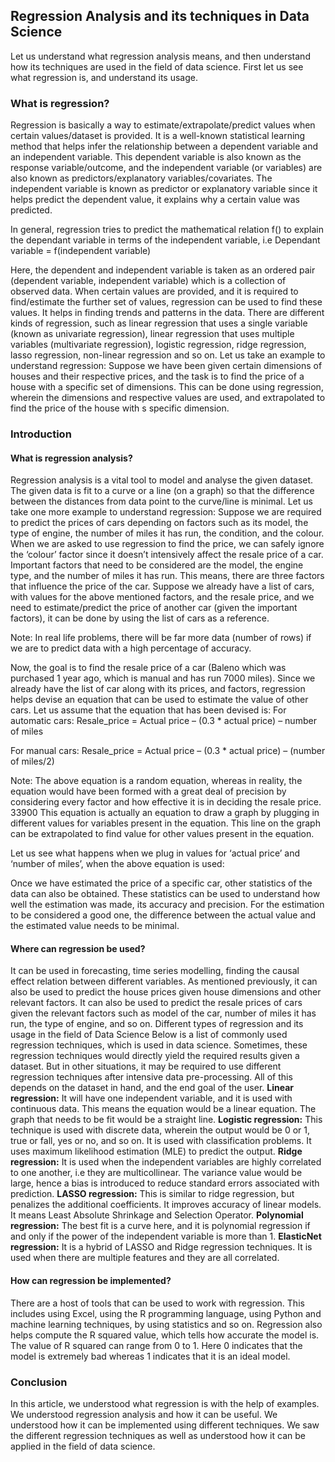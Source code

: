 ## Regression Analysis and its techniques in Data Science
Let us understand what regression analysis means, and then understand how its techniques are used in the field of data science. 
First let us see what regression is, and understand its usage. 

### What is regression?
Regression is basically a way to estimate/extrapolate/predict values when certain values/dataset is provided. 
It is a well-known statistical learning method that helps infer the relationship between a dependent variable and an independent variable. This dependent variable is also known as the response variable/outcome, and the independent variable (or variables) are also known as predictors/explanatory variables/covariates. The independent variable is known as predictor or explanatory variable since it helps predict the dependent value, it explains why a certain value was predicted. 

In general, regression tries to predict the mathematical relation f() to explain the dependant variable in terms of the independent variable, i.e 
Dependant variable = f(independent variable)


Here, the dependent and independent variable is taken as an ordered pair (dependent variable, independent variable) which is a collection of observed data. 
When certain values are provided, and it is required to find/estimate the further set of values, regression can be used to find these values. It helps in finding trends and patterns in the data. 
There are different kinds of regression, such as linear regression that uses a single variable (known as univariate regression), linear regression that uses multiple variables (multivariate regression), logistic regression, ridge regression, lasso regression, non-linear regression and so on. 
Let us take an example to understand regression: 
Suppose we have been given certain dimensions of houses and their respective prices, and the task is to find the price of a house with a specific set of dimensions. This can be done using regression, wherein the dimensions and respective values are used, and extrapolated to find the price of the house with s specific dimension. 

### Introduction
#### What is regression analysis?
Regression analysis is a vital tool to model and analyse the given dataset. The given data is fit to a curve or a line (on a graph) so that the difference between the distances from data point to the curve/line is minimal. 
Let us take one more example to understand regression:
Suppose we are required to predict the prices of cars depending on factors such as its model, the type of engine, the number of miles it has run, the condition, and the colour. 
When we are asked to use regression to find the price, we can safely ignore the ‘colour’ factor since it doesn’t intensively affect the resale price of a car. Important factors that need to be considered are the model, the engine type, and the number of miles it has run. This means, there are three factors that influence the price of the car. 
Suppose we already have a list of cars, with values for the above mentioned factors, and the resale price, and we need to estimate/predict the price of another car (given the important factors), it can be done by using the list of cars as a reference. 


Note:
In real life problems, there will be far more data (number of rows) if we are to predict data with a high percentage of accuracy. 

Now, the goal is to find the resale price of a car (Baleno which was purchased 1 year ago, which is manual and has run 7000 miles).
Since we already have the list of car along with its prices, and factors, regression helps devise an equation that can be used to estimate the value of other cars. 
Let us assume that the equation that has been devised is:
For automatic cars:
Resale_price = Actual price – (0.3 * actual price) – number of miles 


For manual cars:
Resale_price = Actual price – (0.3 * actual price) – (number of miles/2)


Note: The above equation is a random equation, whereas in reality, the equation would have been formed with a great deal of precision by considering every factor and how effective it is in deciding the resale price.  33900
This equation is actually an equation to draw a graph by plugging in different values for variables present in the equation. This line on the graph can be extrapolated to find value for other values present in the equation.

Let us see what happens when we plug in values for ‘actual price’ and ‘number of miles’, when the above equation is used:

Once we have estimated the price of a specific car, other statistics of the data can also be obtained. These statistics can be used to understand how well the estimation was made, its accuracy and precision. 
For the estimation to be considered a good one, the difference between the actual value and the estimated value needs to be minimal. 

#### Where can regression be used?
It can be used in forecasting, time series modelling, finding the causal effect relation between different variables. 
As mentioned previously, it can also be used to predict the house prices given house dimensions and other relevant factors. 
It can also be used to predict the resale prices of cars given the relevant factors such as model of the car, number of miles it has run, the type of engine, and so on. 
Different types of regression and its usage in the field of Data Science
Below is a list of commonly used regression techniques, which is used in data science. Sometimes, these regression techniques would directly yield the required results given a dataset. 
But in other situations, it may be required to use different regression techniques after intensive data pre-processing. All of this depends on the dataset in hand, and the end goal of the user. 
**Linear regression:** It will have one independent variable, and it is used with continuous data. This means the equation would be a linear equation. The graph that needs to be fit would be a straight line. 
**Logistic regression:** This technique is used with discrete data, wherein the output would be 0 or 1, true or fall, yes or no, and so on. It is used with classification problems. It uses maximum likelihood estimation (MLE) to predict the output. 
**Ridge regression:** It is used when the independent variables are highly correlated to one another, i.e they are multicollinear. The variance value would be large, hence a bias is introduced to reduce standard errors associated with prediction. 
**LASSO regression:** This is similar to ridge regression, but penalizes the additional coefficients. It improves accuracy of linear models. It means Least Absolute Shrinkage and Selection Operator.
**Polynomial regression:** The best fit is a curve here, and it is polynomial regression if and only if the power of the independent variable is more than 1. 
**ElasticNet regression:** It is a hybrid of LASSO and Ridge regression techniques. It is used when there are multiple features and they are all correlated. 

#### How can regression be implemented?
There are a host of tools that can be used to work with regression. This includes using Excel, using the R programming language, using Python and machine learning techniques, by using statistics and so on. 
Regression also helps compute the R squared value, which tells how accurate the model is. The value of R squared can range from 0 to 1. Here 0 indicates that the model is extremely bad whereas 1 indicates that it is an ideal model.

### Conclusion
In this article, we understood what regression is with the help of examples. We understood regression analysis and how it can be useful. We understood how it can be implemented using different techniques. We saw the different regression techniques as well as understood how it can be applied in the field of data science. 
